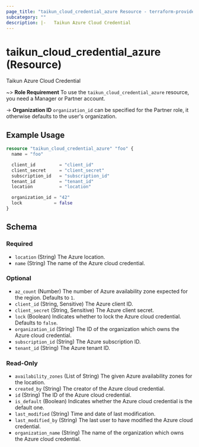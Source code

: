 ```yaml
---
page_title: "taikun_cloud_credential_azure Resource - terraform-provider-taikun"
subcategory: ""
description: |-   Taikun Azure Cloud Credential
---
```


# taikun_cloud_credential_azure (Resource)

Taikun Azure Cloud Credential

~> **Role Requirement** To use the `taikun_cloud_credential_azure` resource, you need a Manager or Partner account.

-> **Organization ID** `organization_id` can be specified for the Partner role, it otherwise defaults to the user's organization.

## Example Usage

```terraform
resource "taikun_cloud_credential_azure" "foo" {
  name = "foo"

  client_id         = "client_id"
  client_secret     = "client_secret"
  subscription_id   = "subscription_id"
  tenant_id         = "tenant_id"
  location          = "location"

  organization_id = "42"
  lock            = false
}
```

<!-- schema generated by tfplugindocs -->
## Schema

### Required

- `location` (String) The Azure location.
- `name` (String) The name of the Azure cloud credential.

### Optional

- `az_count` (Number) The number of Azure availability zone expected for the region. Defaults to `1`.
- `client_id` (String, Sensitive) The Azure client ID.
- `client_secret` (String, Sensitive) The Azure client secret.
- `lock` (Boolean) Indicates whether to lock the Azure cloud credential. Defaults to `false`.
- `organization_id` (String) The ID of the organization which owns the Azure cloud credential.
- `subscription_id` (String) The Azure subscription ID.
- `tenant_id` (String) The Azure tenant ID.

### Read-Only

- `availability_zones` (List of String) The given Azure availability zones for the location.
- `created_by` (String) The creator of the Azure cloud credential.
- `id` (String) The ID of the Azure cloud credential.
- `is_default` (Boolean) Indicates whether the Azure cloud credential is the default one.
- `last_modified` (String) Time and date of last modification.
- `last_modified_by` (String) The last user to have modified the Azure cloud credential.
- `organization_name` (String) The name of the organization which owns the Azure cloud credential.
